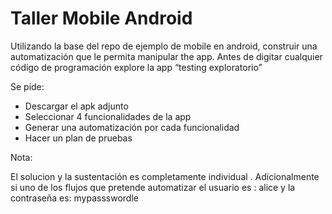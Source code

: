 # Taller Mobile Android

Utilizando la base del repo de ejemplo de mobile en android, construir una automatización que le permita manipular the app. Antes de digitar cualquier código de programación explore la app “testing exploratorio”

Se pide:

- Descargar el apk adjunto
- Seleccionar 4 funcionalidades de la app
- Generar una automatización por cada funcionalidad
- Hacer un plan de pruebas

Nota:

El solucion y la sustentación es completamente individual . Adicionalmente si uno de los flujos que pretende automatizar el usuario es : alice y la contraseña es: mypassswordle